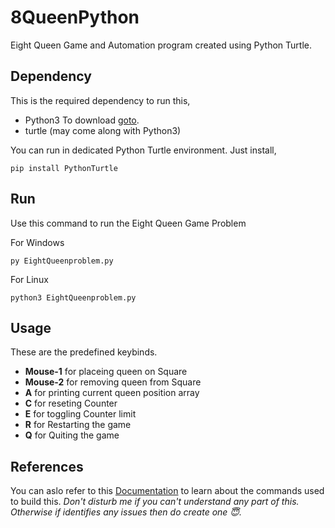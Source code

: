 # 8QueenPython
Eight Queen Game and Automation program created using Python Turtle.
## Dependency
This is the required dependency to run this,
* Python3
  To download [goto](https://www.python.org/downloads/).
* turtle (may come along with Python3)

You can run in dedicated Python Turtle environment. Just install,
  ```
  pip install PythonTurtle
  ```
## Run
Use this command to run the Eight Queen Game Problem

For Windows 
```
py EightQueenproblem.py
```
For Linux 
```
python3 EightQueenproblem.py
```

## Usage
These are the predefined keybinds.
*  **Mouse-1** for placeing queen on Square
* **Mouse-2** for removing queen from Square
* **A** for printing current queen position array
* **C** for reseting Counter
* **E** for toggling Counter limit
* **R** for Restarting the game
* **Q** for Quiting the game

## References
You can aslo refer to this [Documentation](https://example.com) to learn about the commands used to build this.
_Don't disturb me if you can't understand any part of this. Otherwise if identifies any issues then do create one 😇._
